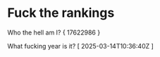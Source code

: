 # Fuck the rankings

Who the hell am I?
{ 17622986 }

What fucking year is it?
[ 2025-03-14T10:36:40Z ]
